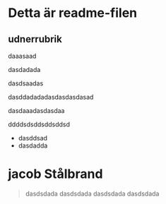 # Detta är readme-filen

## udnerrubrik

daaasaad

dasdadada

dasdsaadas

dasddadadadasdasdasdasad

dasdaaadasdasdaa	
	
ddddsdsddsddsddsd

* dasddsad 
* dasdadda
# jacob Stålbrand
> dasdsdada 
> dasdsdada
> dasdsdada
> dasdsdada

